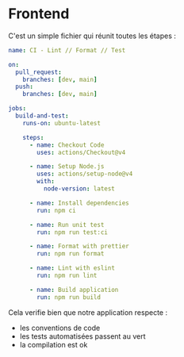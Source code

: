 # Frontend

C'est un simple fichier qui réunit toutes les étapes :


```yaml
name: CI - Lint // Format // Test

on:
  pull_request:
    branches: [dev, main]
  push:
    branches: [dev, main]

jobs:
  build-and-test:
    runs-on: ubuntu-latest

    steps:
      - name: Checkout Code
        uses: actions/Checkout@v4

      - name: Setup Node.js
        uses: actions/setup-node@v4
        with:
          node-version: latest

      - name: Install dependencies
        run: npm ci

      - name: Run unit test
        run: npm run test:ci

      - name: Format with prettier
        run: npm run format

      - name: Lint with eslint
        run: npm run lint

      - name: Build application
        run: npm run build
```

Cela verifie bien que notre application respecte :

- les conventions de code
- les tests automatisées passent au vert
- la compilation est ok
